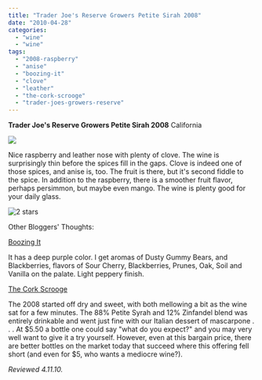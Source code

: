 ```yaml
---
title: "Trader Joe's Reserve Growers Petite Sirah 2008"
date: "2010-04-28"
categories:
  - "wine"
  - "wine"
tags:
  - "2008-raspberry"
  - "anise"
  - "boozing-it"
  - "clove"
  - "leather"
  - "the-cork-scrooge"
  - "trader-joes-growers-reserve"
---
```


**Trader Joe's Reserve Growers Petite Sirah 2008** California

![](http://www.rebeccagomezfarrell.com/gourmez/photos/traderjoespetitesyrah.jpg)

Nice raspberry and leather nose with plenty of clove. The wine is surprisingly thin before the spices fill in the gaps. Clove is indeed one of those spices, and anise is, too. The fruit is there, but it's second fiddle to the spice. In addition to the raspberry, there is a smoother fruit flavor, perhaps persimmon, but maybe even mango. The wine is plenty good for your daily glass.




<div class="caption">

![2 stars](http://www.rebeccagomezfarrell.com/wp-content/uploads/2009/02/rating_chicken11.gif "rating_chicken11")</div>
  Other Bloggers' Thoughts:

[Boozing It](http://www.boozingit.com/2010/01/2008-trader-joes-petite-sirah-growers.html)

It has a deep purple color. I get aromas of Dusty Gummy Bears, and Blackberries, flavors of Sour Cherry, Blackberries, Prunes, Oak, Soil and Vanilla on the palate. Light peppery finish.

[The Cork Scrooge](http://thecorkscrooge.com/2010/03/09/three-up-three-down-two-close-calls-and-one-clear-strike-out/)

The 2008 started off dry and sweet, with both mellowing a bit as the wine sat for a few minutes. The 88% Petite Syrah and 12% Zinfandel blend was entirely drinkable and went just fine with our Italian dessert of mascarpone . . . At $5.50 a bottle one could say "what do you expect?" and you may very well want to give it a try yourself. However, even at this bargain price, there are better bottles on the market today that succeed where this offering fell short (and even for $5, who wants a mediocre wine?).

_Reviewed 4.11.10._
